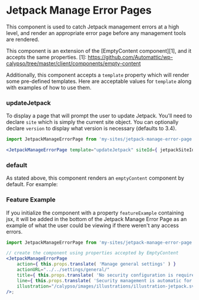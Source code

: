 # Jetpack Manage Error Pages

This component is used to catch Jetpack management errors at a high level,
and render an appropriate error page before any management tools are rendered.

This component is an extension of the [EmptyContent component][1], and it accepts
the same properties.
[1]: https://github.com/Automattic/wp-calypso/tree/master/client/components/empty-content

Additionally, this component accepts a `template` property which will render some pre-defined
templates. Here are acceptable values for `template` along with examples of how to use them.

### updateJetpack

To display a page that will prompt the user to update Jetpack.
You'll need to declare `site` which is simply the current site object.
You can optionally declare `version` to display what version is necessary (defaults to 3.4).

```jsx
import JetpackManageErrorPage from 'my-sites/jetpack-manage-error-page';

<JetpackManageErrorPage template="updateJetpack" siteId={ jetpackSiteId } version="3.4" />;
```

### default

As stated above, this component renders an `emptyContent` component by default. For example:

### Feature Example

If you initialize the component with a property `featureExample` containing jsx, it will be added in the bottom of the Jetpack Manage Error Page as an example of what the user could be viewing if there weren't any access errors.

```jsx
import JetpackManageErrorPage from 'my-sites/jetpack-manage-error-page';

// create the component using properties accepted by EmptyContent
<JetpackManageErrorPage
	action={ this.props.translate( 'Manage general settings' ) }
	actionURL="../../settings/general/"
	title={ this.props.translate( 'No security configuration is required.' ) }
	line={ this.props.translate( 'Security management is automatic for WordPress.com sites.' ) }
	illustration="/calypso/images/illustrations/illustration-jetpack.svg"
/>;
```
